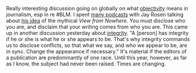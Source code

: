 Really interesting discussion going on globally on what <a href="https://www.npr.org/2020/06/09/873172499/the-debate-over-objectivity-in-journalism">objectivity</a> means in journalism, esp in re #BLM. I spent <a href="https://rebootnews.wordpress.com/">many podcasts</a> with Jay Rosen talking about <a href="https://en.wikipedia.org/wiki/View_from_nowhere">his idea</a> of the mythical <i>View from Nowhere.</i> You must disclose who you are, and disclaim that your writing comes from who you are. This came up in another discussion yesterday about <a href="http://scripting.com/davenet/2001/01/08/whatIsIntegrity.html#3">integrity</a>.  "A [person] has integrity if he or she is what he or she appears to be. That's why integrity commands us to disclose conflicts, so that what we say, and who we appear to be, are in sync. Change the appearance if necessary." It's material if the editors of a publication are predominantly of one race. Until this year, however, as far as I know, the subject had never been raised. Times are changing.  
